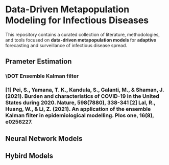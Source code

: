 
<h1>Data-Driven Metapopulation Modeling for Infectious Diseases</h1>

<p>
  This repository contains a curated collection of literature, methodologies, and tools focused on <strong> data-driven metapopulation models </strong> for <strong> adaptive </strong> forecasting and surveillance of infectious disease spread.
</p>

<h2>Prameter Estimation</h2>
  <h3> \DOT Ensemble Kalman filter<h3>
      [1] Pei, S., Yamana, T. K., Kandula, S., Galanti, M., & Shaman, J. (2021). Burden and characteristics of COVID-19 in the United States during 2020. Nature, 598(7880), 338-341
      [2] Lal, R., Huang, W., & Li, Z. (2021). An application of the ensemble Kalman filter in epidemiological modelling. Plos one, 16(8), e0256227.
  



<h2> Neural Network Models</h2>

<h2> Hybird Models</h2>


